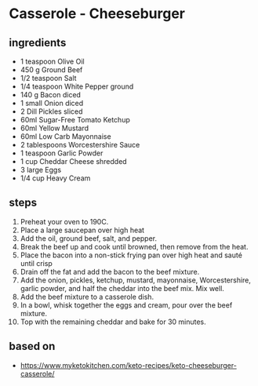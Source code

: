 # Casserole - Cheeseburger

## ingredients

- 1 teaspoon Olive Oil
- 450 g Ground Beef
- 1/2 teaspoon Salt
- 1/4 teaspoon White Pepper ground
- 140 g Bacon diced
- 1 small Onion diced
- 2 Dill Pickles sliced
- 60ml Sugar-Free Tomato Ketchup
- 60ml Yellow Mustard
- 60ml Low Carb Mayonnaise
- 2 tablespoons Worcestershire Sauce
- 1 teaspoon Garlic Powder
- 1 cup Cheddar Cheese shredded
- 3 large Eggs
- 1/4 cup Heavy Cream

## steps

1. Preheat your oven to 190C.
2. Place a large saucepan over high heat
3. Add the oil, ground beef, salt, and pepper.
4. Break the beef up and cook until browned, then remove from the heat.
5. Place the bacon into a non-stick frying pan over high heat and sauté until crisp
6. Drain off the fat and add the bacon to the beef mixture.
7. Add the onion, pickles, ketchup, mustard, mayonnaise, Worcestershire, garlic powder, and half the cheddar into the beef mix. Mix well.
8. Add the beef mixture to a casserole dish.
9. In a bowl, whisk together the eggs and cream, pour over the beef mixture.
10. Top with the remaining cheddar and bake for 30 minutes.

## based on

- https://www.myketokitchen.com/keto-recipes/keto-cheeseburger-casserole/
